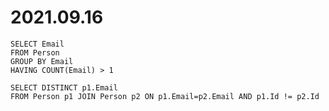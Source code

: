 # 2021.09.16
```
SELECT Email
FROM Person
GROUP BY Email
HAVING COUNT(Email) > 1
```

```
SELECT DISTINCT p1.Email
FROM Person p1 JOIN Person p2 ON p1.Email=p2.Email AND p1.Id != p2.Id
```